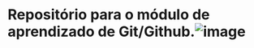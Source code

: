 # Repositório para  o módulo de aprendizado de Git/Github.![image](https://user-images.githubusercontent.com/94800658/163795986-1f352667-4ee3-48f7-bf5d-6d59e4414fa2.png)

